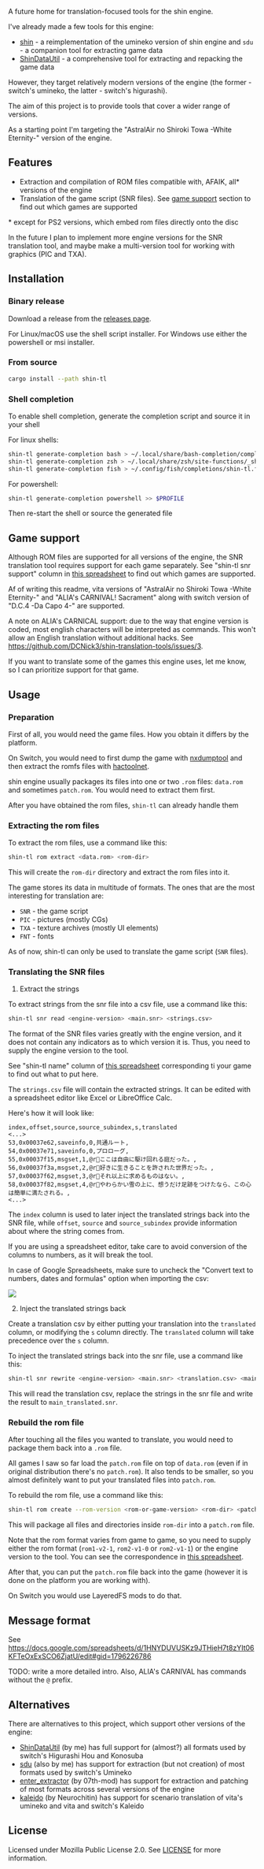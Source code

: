 A future home for translation-focused tools for the shin engine.

I've already made a few tools for this engine:

- [shin](https://github.com/DCNick3/shin) - a reimplementation of the umineko version of shin engine and `sdu` - a
  companion tool for extracting game data
- [ShinDataUtil](https://github.com/DCNick3/ShinDataUtil) - a comprehensive tool for extracting and repacking the game
  data

However, they target relatively modern versions of the engine (the former - switch's umineko, the latter - switch's
higurashi).

The aim of this project is to provide tools that cover a wider range of versions.

As a starting point I'm targeting the "AstralAir no Shiroki Towa -White Eternity-" version of the engine.

## Features

- Extraction and compilation of ROM files compatible with, AFAIK, all* versions of the engine
- Translation of the game script (SNR files). See [game support](#game-support) section to find out which games are
  supported

\* except for PS2 versions, which embed rom files directly onto the disc

In the future I plan to implement more engine versions for the SNR translation tool, and maybe make a multi-version tool
for working with graphics (PIC and TXA).

## Installation

### Binary release

Download a release from the [releases page](https://github.com/DCNick3/shin-translation-tools/releases).

For Linux/macOS use the shell script installer. For Windows use either the powershell or msi installer.

### From source

```bash
cargo install --path shin-tl
```

### Shell completion

To enable shell completion, generate the completion script and source it in your shell

For linux shells:

```bash
shin-tl generate-completion bash > ~/.local/share/bash-completion/completions/shin-tl
shin-tl generate-completion zsh > ~/.local/share/zsh/site-functions/_shin-tl
shin-tl generate-completion fish > ~/.config/fish/completions/shin-tl.fish
```

For powershell:

```powershell
shin-tl generate-completion powershell >> $PROFILE
```

Then re-start the shell or source the generated file

## Game support

Although ROM files are supported for all versions of the engine, the SNR translation tool requires support for each game
separately. See "shin-tl snr support" column
in [this spreadsheet](https://docs.google.com/spreadsheets/d/1wGX9FOQq_iXcWMnY9qITCAV7hq1R7_gpWwjkT4_tKDI/edit#gid=0) to
find out which games are supported.

Af of writing this readme, vita versions of "AstralAir no Shiroki Towa -White Eternity-" and "ALIA's CARNIVAL!
Sacrament" along with switch
version of "D.C.4 -Da Capo 4-" are supported.

A note on ALIA's CARNICAL support: due to the way that engine version is coded, most english characters will be
interpreted as commands. This won't allow an English translation without additional hacks.
See https://github.com/DCNick3/shin-translation-tools/issues/3.

If you want to translate some of the games this engine uses, let me know, so I can prioritize support for that game.

## Usage

### Preparation

First of all, you would need the game files. How you obtain it differs by the platform.

On Switch, you would need to first dump the game with [nxdumptool](https://github.com/DarkMatterCore/nxdumptool) and
then extract the romfs files with [hactoolnet](https://github.com/Thealexbarney/LibHac).

shin engine usually packages its files into one or two `.rom` files: `data.rom` and sometimes `patch.rom`. You would
need to extract them first.

After you have obtained the rom files, `shin-tl` can already handle them

### Extracting the rom files

To extract the rom files, use a command like this:

```bash
shin-tl rom extract <data.rom> <rom-dir>
```

This will create the `rom-dir` directory and extract the rom files into it.

The game stores its data in multitude of formats. The ones that are the most interesting for translation are:

- `SNR` - the game script
- `PIC` - pictures (mostly CGs)
- `TXA` - texture archives (mostly UI elements)
- `FNT` - fonts

As of now, shin-tl can only be used to translate the game script (`SNR` files).

### Translating the SNR files

1. Extract the strings

To extract strings from the snr file into a csv file, use a command like this:

```bash
shin-tl snr read <engine-version> <main.snr> <strings.csv>
```

The format of the SNR files varies greatly with the engine version, and it does not contain any indicators as to which
version it is. Thus, you need to supply the engine version to the tool.

See "shin-tl name" column
of [this spreadsheet](https://docs.google.com/spreadsheets/d/1wGX9FOQq_iXcWMnY9qITCAV7hq1R7_gpWwjkT4_tKDI/edit#gid=0)
corresponding ti your game to find out what to put here.

The `strings.csv` file will contain the extracted strings. It can be edited with a spreadsheet editor like Excel or
LibreOffice Calc.

Here's how it will look like:

```csv
index,offset,source,source_subindex,s,translated
<...>
53,0x00037e62,saveinfo,0,共通ルート,
54,0x00037e71,saveinfo,0,プロローグ,
55,0x00037f15,msgset,1,@rここは自由に駆け回れる庭だった。,
56,0x00037f3a,msgset,2,@r好きに生きることを許された世界だった。,
57,0x00037f62,msgset,3,@rそれ以上に求めるものはない。,
58,0x00037f82,msgset,4,@rやわらかい雪の上に、想うだけ足跡をつけたなら、この心は簡単に満たされる。,
<...>
```

The `index` column is used to later inject the translated strings back into the SNR file, while `offset`, `source`
and `source_subindex` provide information about where the string comes from.

If you are using a spreadsheet editor, take care to avoid conversion of the columns to numbers, as it will break the
tool.

In case of Google Spreadsheets, make sure to uncheck the "Convert text to numbers, dates and formulas" option when
importing the csv:

![](googledoc_import.png)

2. Inject the translated strings back

Create a translation csv by either putting your translation into the `translated` column, or modifying the `s` column
directly. The `translated` column will take precedence over the `s` column.

To inject the translated strings back into the snr file, use a command like this:

```bash
shin-tl snr rewrite <engine-version> <main.snr> <translation.csv> <main_translated.snr>
```

This will read the translation csv, replace the strings in the snr file and write the result to `main_translated.snr`.

### Rebuild the rom file

After touching all the files you wanted to translate, you would need to package them back into a `.rom` file.

All games I saw so far load the `patch.rom` file on top of `data.rom` (even if in original distribution there's
no `patch.rom`). It also tends to be smaller, so you almost definitely want to put your translated files
into `patch.rom`.

To rebuild the rom file, use a command like this:

```bash
shin-tl rom create --rom-version <rom-or-game-version> <rom-dir> <patch.rom> 
```

This will package all files and directories inside `rom-dir` into a `patch.rom` file.

Note that the rom format varies from game to game, so you need to supply either the rom format (`rom1-v2-1`, `rom2-v1-0`
or `rom2-v1-1`) or the engine version to the tool. You can see the correspondence
in [this spreadsheet](https://docs.google.com/spreadsheets/d/1wGX9FOQq_iXcWMnY9qITCAV7hq1R7_gpWwjkT4_tKDI).

After that, you can put the `patch.rom` file back into the game (however it is done on the platform you are working
with).

On Switch you would use LayeredFS mods to do that.

## Message format

See https://docs.google.com/spreadsheets/d/1HNYDUVUSKz9JTHieH7t8zYIt06KFTeOxExSCO6ZjatU/edit#gid=1796226786

TODO: write a more detailed intro. Also, ALIA's CARNIVAL has commands without the `@` prefix.

## Alternatives

There are alternatives to this project, which support other versions of the engine:

- [ShinDataUtil](https://github.com/DCNick3/ShinDataUtil) (by me) has full support for (almost?) all formats used by
  switch's Higurashi Hou and Konosuba
- [sdu](https://github.com/DCNick3/shin#what-else-is-in-the-box) (also by me) has support for extraction (but not
  creation) of most formats used by switch's Umineko
- [enter_extractor](https://github.com/07th-mod/enter_extractor) (by 07th-mod) has support for extraction and patching
  of most formats across several versions of the engine
- [kaleido](https://gitlab.com/Neurochitin/kaleido/) (by Neurochitin) has support for scenario translation of vita's
  umineko and vita and switch's Kaleido

## License

Licensed under Mozilla Public License 2.0. See [LICENSE](LICENSE) for more information.
